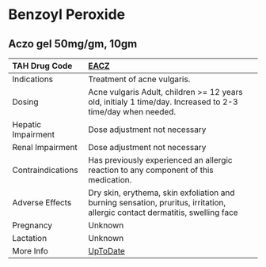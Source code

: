 # Benzoyl Peroxide

## Aczo gel 50mg/gm, 10gm

| TAH Drug Code      | [EACZ](https://www.tahsda.org.tw/drugs/hissearch.php?drug_code=EACZ)                                                         |
|:-------------------|:-----------------------------------------------------------------------------------------------------------------------------|
| Indications        | Treatment of acne vulgaris.                                                                                                  |
| Dosing             | Acne vulgaris Adult, children >= 12 years old, initialy 1 time/day. Increased to 2-3 time/day when needed.                   |
| Hepatic Impairment | Dose adjustment not necessary                                                                                                |
| Renal Impairment   | Dose adjustment not necessary                                                                                                |
| Contraindications  | Has previously experienced an allergic reaction to any component of this medication.                                         |
| Adverse Effects    | Dry skin, erythema, skin exfoliation and burning sensation, pruritus, irritation, allergic contact dermatitis, swelling face |
| Pregnancy          | Unknown                                                                                                                      |
| Lactation          | Unknown                                                                                                                      |
| More Info          | [UpToDate](https://www.uptodate.com/contents/benzoyl-peroxide-drug-information)                                              |

